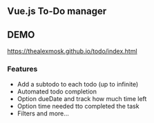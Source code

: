 ## Vue.js To-Do manager

## DEMO
https://thealexmosk.github.io/todo/index.html

### Features
- Add a subtodo to each todo (up to infinite)
- Automated todo completion 
- Option dueDate and track how much time left
- Option time needed tto completed the task
- Filters and more...
